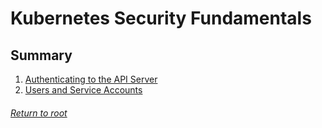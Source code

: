 # Kubernetes Security Fundamentals

## Summary

1. [Authenticating to the API Server](01authenticatingAPIServer.md)
2. [Users and Service Accounts](02usersServiceAccounts.md)

###### [Return to root](https://github.com/l12f3r/CKAstudy/)